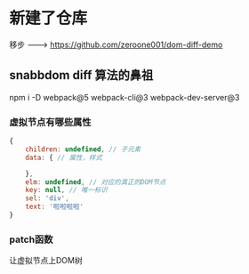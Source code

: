 # 新建了仓库

移步 ---> https://github.com/zeroone001/dom-diff-demo

## snabbdom diff 算法的鼻祖

npm i -D webpack@5 webpack-cli@3 webpack-dev-server@3

### 虚拟节点有哪些属性

```js
{
    children: undefined, // 子元素
    data: { // 属性，样式

    },
    elm: undefined, // 对应的真正的DOM节点
    key: null, // 唯一标识
    sel: 'div',
    text: '啦啦啦啦'
}

```

### patch函数

让虚拟节点上DOM树


